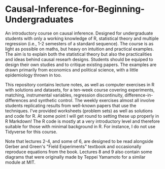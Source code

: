 # Causal-Inference-for-Beginning-Undergraduates
An introductory course on causal inference. Designed for undergraduate students with only a working knowledge of R, statistical theory and multiple regression (i.e., 1-2 semesters of a standard sequence). The course is as light as possible on maths, but heavy on intuition and practical examples. The aim is to explain both the statistical theory but also the practicalities and ideas behind causal researh designs. Students should be equiped to design their own studies and to critique existing papers. The examples are drawn primarily from economics and political science, with a little epidemiology thrown in too.

This repository contains lecture notes, as well as computer exercises in R with solutions and datasets, for a ten-week course covering experiments, matching, instrumental variables, regression discontinuity, difference-in-differences and synthetic control. The weekly exercises almost all involve students replicating results from well-known papers that use the techniques. I've provided worksheets (problem sets) as well as solutions and code for R. At some point I will get round to setting these up properly in R Markdown! The R code is mostly at a very introductory level and therefore suitable for those with minimal background in R. For instance, I do not use Tidyverse for this course.

Note that lectures 2-4, and some of 6, are designed to be read alongside Gerber and Green's "Field Experiments" textbook and occasionally reproduce equations from the book. Lectures 8 and 9 also contain some diagrams that were originally made by Teppei Yamamoto for a similar module at MIT.
